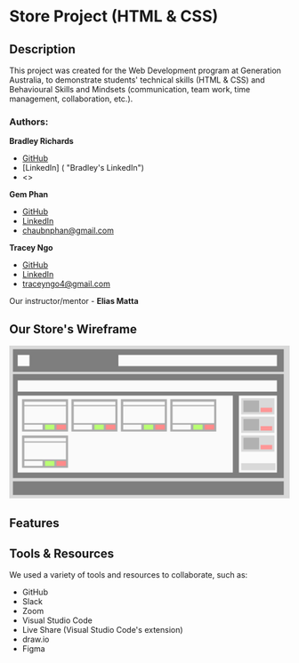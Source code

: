 # Store Project (HTML & CSS)


## Description
This project was created for the Web Development program at Generation Australia, to demonstrate students' technical skills (HTML & CSS) and Behavioural Skills and Mindsets (communication, team work, time management, collaboration, etc.).


### Authors:
__Bradley Richards__
* [GitHub](https://github.com/Frogdust "Bradley's GitHub")
* [LinkedIn] ( "Bradley's LinkedIn")
* <>

__Gem Phan__
* [GitHub](https://github.com/RainInApril "Gem's GitHub")
* [LinkedIn](https://www.linkedin.com/in/chau-bao-nguyen-phan/ "Gem's LinkedIn")
* <chaubnphan@gmail.com>

__Tracey Ngo__
* [GitHub](https://github.com/NTracey "Tracey's GitHub")
* [LinkedIn](https://www.linkedin.com/in/tracey-ngo/ "Tracey's LinkedIn")
* <traceyngo4@gmail.com>

Our instructor/mentor - __Elias Matta__


## Our Store's Wireframe
![Store's Wireframe](./images/store_wireframe.png)


## Features


## Tools & Resources
We used a variety of tools and resources to collaborate, such as:
* GitHub
* Slack
* Zoom
* Visual Studio Code
* Live Share (Visual Studio Code's extension)
* draw.io
* Figma

